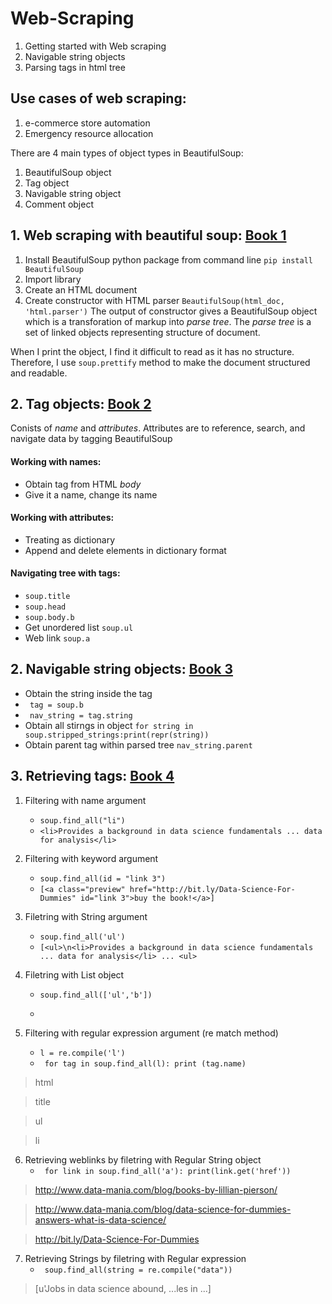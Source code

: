 # Web-Scraping

01. Getting started with Web scraping
02. Navigable string objects
03. Parsing tags in html tree

## Use cases of web scraping:
1. e-commerce store automation
2. Emergency resource allocation

There are 4 main types of object types in BeautifulSoup:
1. BeautifulSoup object
2. Tag object
3. Navigable string object
4. Comment object

## 1. Web scraping with beautiful soup: [Book 1](https://github.com/Adhira-Deogade/Web-Scraping/blob/master/web%20scraping%20with%20beautiful%20soup.ipynb)
  1. Install BeautifulSoup python package from command line ```pip install BeautifulSoup```
  2. Import library
  3. Create an HTML document
  4. Create constructor with HTML parser ```BeautifulSoup(html_doc, 'html.parser')```
The output of constructor gives a BeautifulSoup object which is a transforation of markup into *parse tree*. The *parse tree* is a set of linked objects representing structure of document.

When I print the object, I find it difficult to read as it has no structure. Therefore, I use ```soup.prettify``` method to make the document structured and readable.

## 2. Tag objects: [Book 2](https://github.com/Adhira-Deogade/Web-Scraping/blob/master/Web%20scraping%20action.ipynb)
Conists of *name* and *attributes*. Attributes are to reference, search, and navigate data by tagging BeautifulSoup
#### Working with names:
  - Obtain tag from HTML *body*
  - Give it a name, change its name
#### Working with attributes:
  - Treating as dictionary
  - Append and delete elements in dictionary format
#### Navigating tree with tags:
  - ```soup.title```
  - ```soup.head```
  - ```soup.body.b```
  - Get unordered list ```soup.ul```
  - Web link ```soup.a```
 
## 2. Navigable string objects: [Book 3](https://github.com/Adhira-Deogade/Web-Scraping/blob/master/Navigable%20string%20objects.ipynb)
  - Obtain the string inside the tag
  - ``` tag = soup.b```
  - ``` nav_string = tag.string```
  - Obtain all stirngs in object ```for string in soup.stripped_strings:print(repr(string))```
  - Obtain parent tag within parsed tree ```nav_string.parent```
  
## 3. Retrieving tags: [Book 4](https://github.com/Adhira-Deogade/Web-Scraping/blob/master/Working%20with%20parsed%20data.ipynb)
  1. Filtering with name argument
     - ```soup.find_all("li")```
     - ```<li>Provides a background in data science fundamentals ... data for analysis</li>```
  
  2. Filtering with keyword argument
     - ```soup.find_all(id = "link 3")```
     - ```[<a class="preview" href="http://bit.ly/Data-Science-For-Dummies" id="link 3">buy the book!</a>]```
  
  3. Filetring with String argument
     - ```soup.find_all('ul')```
     - ```[<ul>\n<li>Provides a background in data science fundamentals ... data for analysis</li> ... <ul>```
  
  4. Filetring with List object
     - ```soup.find_all(['ul','b'])```
     - ``` [<b>DATA SCIENCE FOR DUMMIES</b>,<ul>\n<li>Provides a background in data science ... data for analysis</li>\n</ul>]
  
  5. Filtering with regular expression argument (re match method)
     - ```l = re.compile('l')```
     - ``` for tag in soup.find_all(l): print (tag.name)```
  > html
  
  > title
  
  > ul
  
  > li
 
  6. Retrieving weblinks by filetring with Regular String object
     - ``` for link in soup.find_all('a'): print(link.get('href'))```
  > http://www.data-mania.com/blog/books-by-lillian-pierson/
  
  > http://www.data-mania.com/blog/data-science-for-dummies-answers-what-is-data-science/
  
  > http://bit.ly/Data-Science-For-Dummies
  
  7. Retrieving Strings by filetring with Regular expression
     - ``` soup.find_all(string = re.compile("data"))```
  > [u'Jobs in data science abound, ...les in ...]

